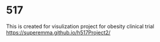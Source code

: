 # 517
This is created for visulization project for obesity clinical trial
https://superemma.github.io/h517Project2/
